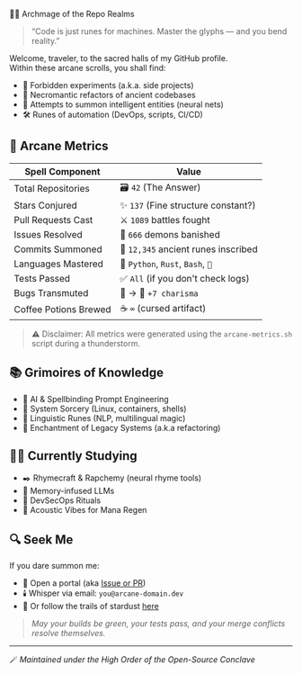 🧙‍♂️ Archmage of the Repo Realms

> “Code is just runes for machines. Master the glyphs — and you bend reality.”

Welcome, traveler, to the sacred halls of my GitHub profile.  
Within these arcane scrolls, you shall find:

- 🧪 Forbidden experiments (a.k.a. side projects)
- 🦴 Necromantic refactors of ancient codebases
- 🔮 Attempts to summon intelligent entities (neural nets)
- 🛠️ Runes of automation (DevOps, scripts, CI/CD)

## 🧾 Arcane Metrics

| Spell Component           | Value                                 |
|--------------------------|----------------------------------------|
| Total Repositories       | 🗃️ `42` (The Answer)                   |
| Stars Conjured           | ✨ `137` (Fine structure constant?)     |
| Pull Requests Cast       | ⚔️ `1089` battles fought               |
| Issues Resolved          | 🧹 `666` demons banished               |
| Commits Summoned         | 📜 `12,345` ancient runes inscribed    |
| Languages Mastered       | 🧠 `Python`, `Rust`, `Bash`, `🦄`        |
| Tests Passed             | ✅ `All` (if you don't check logs)     |
| Bugs Transmuted          | 🐛 → 🦋 `+7 charisma`                   |
| Coffee Potions Brewed    | ☕ `∞` (cursed artifact)                |

> ⚠️ Disclaimer: All metrics were generated using the `arcane-metrics.sh` script during a thunderstorm.

## 📚 Grimoires of Knowledge

- 🧠 AI & Spellbinding Prompt Engineering
- 🏰 System Sorcery (Linux, containers, shells)
- 🧬 Linguistic Runes (NLP, multilingual magic)
- 🔧 Enchantment of Legacy Systems (a.k.a refactoring)

## 🧙‍♀️ Currently Studying

- ✒️ Rhymecraft & Rapchemy (neural rhyme tools)
- 🧠 Memory-infused LLMs
- 🔐 DevSecOps Rituals
- 🎸 Acoustic Vibes for Mana Regen

## 🔍 Seek Me

If you dare summon me:

- 🌌 Open a portal (aka [Issue or PR](https://github.com/yourusername))
- 🕯️ Whisper via email: `you@arcane-domain.dev`
- 🧭 Or follow the trails of stardust [here](https://github.com/yourusername)

> *May your builds be green, your tests pass, and your merge conflicts resolve themselves.*

---

🪄 *Maintained under the High Order of the Open-Source Conclave*
